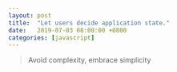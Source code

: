 ```yaml
---
layout: post
title:  "Let users decide application state."
date:   2019-07-03 08:00:00 +0800
categories: [javascript]
---
```



> Avoid complexity, embrace simplicity